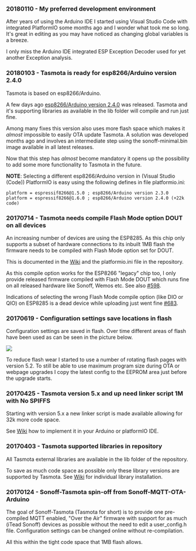 ### 20180110 - My preferred development environment

After years of using the Arduino IDE I started using Visual Studio Code with integrated PlatformIO some months ago and I wonder what took me so long. It's great in editing as you may have noticed as changing global variables is a breeze.

I only miss the Arduino IDE integrated ESP Exception Decoder used for yet another Exception analysis. 

### 20180103 - Tasmota is ready for esp8266/Arduino version 2.4.0

Tasmota is based on esp8266/Arduino.

A few days ago [esp8266/Arduino version 2.4.0](https://github.com/esp8266/Arduino) was released. Tasmota and it's supporting libraries as available in the lib folder will compile and run just fine.

Among many fixes this version also uses more flash space which makes it _almost_ impossible to easily OTA update Tasmota. A solution was developed months ago and involves an intermediate step using the sonoff-minimal.bin image available in all latest releases.

Now that this step has _almost_ become mandatory it opens up the possibility to add some more functionality to Tasmota in the future.
  
**NOTE**: Selecting a different esp8266/Arduino version in (Visual Studio (Code)) PlatformIO is easy using the following defines in file platformio.ini:
```
platform = espressif8266@1.5.0 ; esp8266/Arduino version 2.3.0
platform = espressif8266@1.6.0 ; esp8266/Arduino version 2.4.0 (+22k code)
```

### 20170714 - Tasmota needs compile Flash Mode option DOUT on all devices

An increasing number of devices are using the ESP8285. As this chip only supports a subset of hardware connections to its inbuilt 1MB flash the firmware needs to be compiled with Flash Mode option set for DOUT.

This is documented in the [Wiki](https://github.com/arendst/Sonoff-Tasmota/wiki/Upload) and the platformio.ini file in the repository.

As this compile option works for the ESP8266 "legacy" chip too, I only provide released firmware compiled with Flash Mode DOUT which runs fine on all released hardware like Sonoff, Wemos etc. See also [#598](https://github.com/arendst/Sonoff-Tasmota/issues/598).

Indications of selecting the wrong Flash Mode compile option (like DIO or QIO) on ESP8285 is a dead device while uploading just went fine [#683](https://github.com/arendst/Sonoff-Tasmota/issues/683).

### 20170619 - Configuration settings save locations in flash

Configuration settings are saved in flash. Over time different areas of flash have been used as can be seen in the picture below.

<img src="https://github.com/arendst/arendst.github.io/blob/master/media/memmap1.jpg" />

To reduce flash wear I started to use a number of rotating flash pages with version 5.2. To still be able to use maximum program size during OTA or webpage upgrades I copy the latest config to the EEPROM area just before the upgrade starts.

### 20170425 - Tasmota version 5.x and up need linker script 1M with No SPIFFS

Starting with version 5.x a new linker script is made available allowing for 32k more code space.

See [Wiki](https://github.com/arendst/Sonoff-Tasmota/wiki/Prerequisite) how to implement it in your Arduino or platformIO IDE.

### 20170403 - Tasmota supported libraries in repository

All Tasmota external libraries are available in the lib folder of the repository.

To save as much code space as possible only these library versions are supported by Tasmota. See [Wiki](https://github.com/arendst/Sonoff-Tasmota/wiki/Prerequisite) for individual library installation.

### 20170124 - Sonoff-Tasmota spin-off from Sonoff-MQTT-OTA-Arduino

The goal of Sonoff-Tasmota (Tasmota for short) is to provide one pre-compiled MQTT enabled, "Over the Air" firmware with support for as much (iTead Sonoff) devices as possible without the need to edit a user_config.h file. Configuration settings can be changed online without re-compilation.

All this within the tight code space that 1MB flash allows. 
